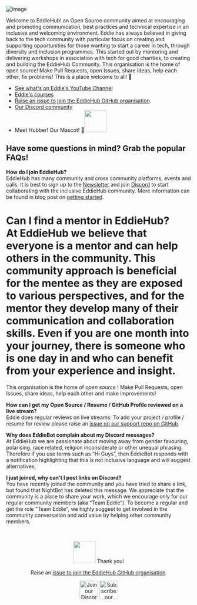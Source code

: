![image](https://user-images.githubusercontent.com/71205867/147474649-59431b24-d777-4240-957a-1a297e2a9bb6.png)

Welcome to EddieHub! an Open Source community aimed at encouraging and promoting communication, best practices and technical expertise in an inclusive and welcoming environment.
Eddie has always believed in giving back to the tech community with particular focus on creating and supporting opportunities for those wanting to start a career in tech, through diversity and inclusion programmes. This started out by mentoring and delivering workshops in association with tech for good charities, to creating and building the EddieHub Community. This organisation is the home of open source! Make Pull Requests, open Issues, share ideas, help each other, fix problems! This is a place welcome to all! 🎉

- [See what's on Eddie's YouTube Channel](https://www.youtube.com/channel/UC5mnBodB73bR88fLXHSfzYA)
- [Eddie's courses](https://www.eddiejaoude.io/portal)
- [Raise an issue to join the EddieHub GitHub organisation](https://github.com/EddieHubCommunity/support/issues/new?assignees=&labels=invite+me+to+the+organisation&template=invitation.yml&title=Please+invite+me+to+the+GitHub+Community+Organization).
- [Our Discord community](http://discord.eddiehub.org)   
- Meet Hubber! Our Mascot! 🤝<img src="https://github.com/EddieHubCommunity.png" height="60" /> 

## Have some questions in mind? Grab the popular FAQs!

<b>How do I join EddieHub?</b> <br>
EddieHub has many community and cross community platforms, events and calls. It is best to sign up to the [Newsletter](http://eddiejaoude.io/newsletters) and join [Discord](http://discord.eddiehub.org/) to start collaborating with the inclusive EddieHub community. More information can be found in blog post on [getting started](https://www.eddiejaoude.io/blog-may-2021-joining-eddiehub).


<b>Can I find a mentor in EddieHub?</b> <br>
At EddieHub we believe that everyone is a mentor and can help others in the community. This community approach is beneficial for the mentee as they are exposed to various perspectives, and for the mentor they develop many of their communication and collaboration skills. Even if you are one month into your journey, there is someone who is one day in and who can benefit from your experience and insight.
=======
<p> This organisation is the home of <i> open source </i>! Make Pull Requests, open Issues, share ideas, help each other and make improvements! </p>


<b>How can I get my Open Source / Resume / GitHub Profile reviewed on a live stream?</b> <br>
Eddie does regular reviews on live streams. To add your project / profile / resume for review please raise an [issue on our support repo on GitHub](https://github.com/EddieHubCommunity/support/issues/new/choose).

<b>Why does EddieBot complain about my Discord messages?</b> <br>
At EddieHub we are passionate about moving away from gender favouring, polarising, race related, religion inconsiderate or other unequal phrasing. Therefore if you use terms such as “Hi Guys”, then EddieBot responds with a notification highlighting that this is not inclusive language and will suggest alternatives.


<b>I just joined, why can't I post links on Discord?</b> <br>
You have recently joined the community and you have tried to share a link, but found that NightBot has deleted this message. We appreciate that the community is a place to share your work, which we encourage only for our regular community members (aka “Team Eddie”). To become a regular and get the role "Team Eddie", we highly suggest to get involved in the community conversation and add value by helping other community members.

<br>
<p align="center"><img src="https://github.com/EddieHubCommunity.png" height="60" /> Thank you! 

<p align="center">Raise an <a href="https://github.com/EddieHubCommunity/support/issues/new?assignees=&amp;labels=invite+me+to+the+organisation&amp;template=invitation.yml&title=Please+invite+me+to+the+GitHub+Community+Organization">issue to join the EddieHub GitHub organisation</a>.</p>
    
<p align="center">
    <a align="center" href="http://discord.eddiehub.org"><img src="https://camo.githubusercontent.com/c26e422415c93d08e0366cc8f0e8fd43927668a0acac5875038e923a11dd971f/68747470733a2f2f7777772e66726565706e676c6f676f732e636f6d2f75706c6f6164732f646973636f72642d6c6f676f2d706e672f636f6e636f7572732d646973636f72642d6361727465732d766f6575782d666f72746e6974652d6672616e63652d362e706e67" heigth="50" width="50" alt="Join our Discord community here" /></a>
    <a align="center" href="https://www.youtube.com/user/eddiejaoude"><img src="https://camo.githubusercontent.com/508aaf5f8583bd1a8e080f224b9cde5a017554eae8b5c318d936a6188f3c3c74/68747470733a2f2f7777772e6672656569636f6e73706e672e636f6d2f7468756d62732f796f75747562652d6c6f676f2d706e672f68642d796f75747562652d6c6f676f2d706e672d7472616e73706172656e742d6261636b67726f756e642d32302e706e67" heigth="50" width="50" alt="Subscribe our YouTube channel here" /></a>

</p>
